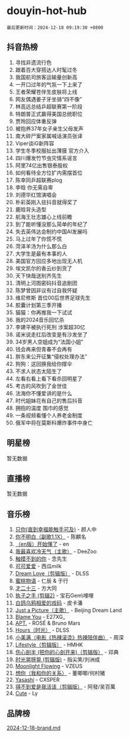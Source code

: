 # douyin-hot-hub

`最后更新时间：2024-12-18 09:19:30 +0800`

## 抖音热榜

1. 寻找非遗流行色
1. 跟着百大穿搭达人时髦过冬
1. 我国航司旅客运输量创新高
1. 一开口过年的气氛一下上来了
1. 王者荣耀苍伴生皮肤将上线
1. 网友偶遇姜子牙坐骑“四不像”
1. 林高远总结乒超联赛第一阶段
1. 特朗普正式赢得美国总统职位
1. 贾玲回应体重反弹
1. 被抱养37年女子亲生父母发声
1. 南大碎尸案家属喊话演员张译
1. Viper谈iG新阵容
1. 学生冬季校服扯出薄膜 官方介入
1. 四川爆发竹节虫灾情系谣言
1. 阿里74亿出售银泰股权
1. 如何看待全方位扩内需摆首位
1. 陈幸同乒超联赛plog
1. 李晗 你无需自卑
1. 刘德华红馆演唱会
1. 朴彩英刚入驻抖音就得奖了
1. 鹿晗背头造型
1. 航海王壮志雄心上线前瞻
1. 到了能听懂没那么简单的年纪了
1. 失去英伟达会制约中国AI发展吗
1. 马上过年了你慌不慌
1. 菏泽羊汤为什么那么白
1. 大学生是最有本事的人
1. 美国官方回应多地出现无人机
1. 埃文凯尔的香云纱到货了
1. 天下快哉送别齐先生
1. 清明上河图密码抖音追剧团
1. 陈梦曾因非议有过自我怀疑
1. 维尼修斯 首位00后世界足球先生
1. 胶囊计划第三季开播
1. 猫猫：你再推我一下试试
1. 我的2024音乐回忆杀
1. 李建平被执行死刑 涉案超30亿
1. 诺米说走红后改变是有沙发坐了
1. 34岁黑人空姐成为“法国小姐”
1. 钱会再来但青春不会再有
1. 胖东来公开征集“侵权处理办法”
1. 狗狗：这回换我给你撑伞
1. 不求人状态太陌生了
1. 左看右看上看下看杀回明星了
1. 考古的风吹到了金世佳
1. 法海你不懂爱讲的是什么
1. 时代姐妹花有自己的售后抖音
1. 拥抱的温度 围巾的感觉
1. 一条视频看懂个人养老金制度
1. 俄军中将在莫斯科爆炸事件中身亡

## 明星榜

暂无数据

## 直播榜

暂无数据

## 音乐榜

1. [只你(直到幸福能触手可及)](https://sf5-hl-cdn-tos.douyinstatic.com/obj/tos-cn-ve-2774/o0lBkRDzFTeaVSUz3ZZSCBVtZ5DIMQGfgmEAuE) - 颜人中
1. [你不明白（副歌1.1X）](https://sf3-cdn-tos.douyinstatic.com/obj/tos-cn-ve-2774/o4LBQK7fIoonFBCeIzPNZvHDgEDtQ2ErnrKvM1) - 陈麒名
1. [（en版）开始懂了](https://sf3-cdn-tos.douyinstatic.com/obj/tos-cn-ve-2774/ow9G4MKH32zBIDHGvNiTAimWsAJB5QxhCIfIME) - en
1. [我最喜欢冷天气（主歌）](https://sf5-hl-cdn-tos.douyinstatic.com/obj/tos-cn-ve-2774/ogd10efzCApmGsmwZRmIKrEMfCZLg7MycZu3ew) - DeeZoo
1. [触摸不到的你](https://sf5-hl-cdn-tos.douyinstatic.com/obj/tos-cn-ve-2774/oUBR0G6KDYpIwoshClFdQfZDNBfTnrBQE7gXtN) - 念先生
1. [可可爱爱](https://sf5-hl-cdn-tos.douyinstatic.com/obj/tos-cn-ve-2774/0deb1e75aea643b9927ba26aaafa29dd) - 西瓜milk
1. [Dream Love（剪辑版）](https://sf5-hl-cdn-tos.douyinstatic.com/obj/tos-cn-ve-2774/oUn3DKyIgBFIsCFZmAMM8qSJyMtlgLfoPqyDEe) - DLSS
1. [蜜桃物语](https://sf5-hl-cdn-tos.douyinstatic.com/obj/tos-cn-ve-2774/oIhOSCZtIACtYU4XQkngiW9kCBfVD1Fz9IYeqL) - 仁辰 & 于行
1. [才二十三](https://sf5-hl-cdn-tos.douyinstatic.com/obj/tos-cn-ve-2774/okABdOmMEBYDDBvkgYQ5JfEqFtCZvQxf4aRjDI) - 方大同
1. [执子之手 (剪辑2)](https://sf5-hl-cdn-tos.douyinstatic.com/obj/tos-cn-ve-2774/oUoZLQjCc31XzqsBnBQUNgeKtYPBcgbFDwtfcu) - 宝石Gem\哩哩
1. [白鸽乌鸦相爱的戏码](https://sf6-cdn-tos.douyinstatic.com/obj/tos-cn-ve-2774/oMVVEf6eDAOmFtNtCsEqKpIorBDM8Nkg6TZRqC) - 皮卡潘
1. [Just a Picture（主歌）](https://sf5-hl-cdn-tos.douyinstatic.com/obj/tos-cn-ve-2774/oc0usFBZCDnAGbtQig7oCaDsQfCYjcAEfWYQkF) - Beijing Dream Land
1. [Blame You](https://sf5-hl-cdn-tos.douyinstatic.com/obj/tos-cn-ve-2774/oAceIDVL0BC2DJC0Qwi8AZnQAtBgZBbMMpfdzi) - E27XG_
1. [APT.](https://sf5-hl-cdn-tos.douyinstatic.com/obj/tos-cn-ve-2774/ooHxBnfDQIxBZontIlGfpTy5PBxCgEccFO1OMg) - ROSÉ & Bruno Mars
1. [Hours（时光）](https://sf5-hl-cdn-tos.douyinstatic.com/obj/tos-cn-ve-2774/oES9g0DgeYmDFDVCLNfBZZsnLvGF4utxCEAm1Q) - DLSS
1. [小美满（电影《热辣滚烫》热辣陪伴曲）](https://sf5-hl-cdn-tos.douyinstatic.com/obj/tos-cn-ve-2774/o0GAn2lSgfZIDUgtevCGDQYnFg4CwnrBaxbTZL) - 周深
1. [Lifestyle（剪辑版）](https://sf5-hl-cdn-tos.douyinstatic.com/obj/tos-cn-ve-2774/owfqGgjwG3V5lCLaAIezFMeg3LtuKNBaZKgzPV) - HMHK
1. [伤心剖半 (把你的心剖开来)（剪辑版）](https://sf5-hl-cdn-tos.douyinstatic.com/obj/tos-cn-ve-2774/oE3a4kLafIGYPYIFXlEAefIrO0MvzyEDgbuTmC) - 邓典
1. [时光晃呀晃 (剪辑版)](https://sf5-hl-cdn-tos.douyinstatic.com/obj/tos-cn-ve-2774/o8ACeQem3gwI1x3GIYGAfKG0LJebKFRJDwRwyW) - 指尖笑/刘洲成
1. [Moonlight Flowing](https://sf5-hl-cdn-tos.douyinstatic.com/obj/tos-cn-ve-2774/oopZsCtRnQgOhEYmv9FfBBgwmeaQmWQQZED9tN) - VZEUS
1. [想你（我和你的关系）](https://sf5-hl-cdn-tos.douyinstatic.com/obj/tos-cn-ve-2774/o8QxhcOBDYYX0zqKCjFVQXZ3RBffnRBQEogitG) - 董唧唧/何村猪
1. [Yasashi](https://sf5-hl-cdn-tos.douyinstatic.com/obj/tos-cn-ve-2774/oEIqAlutRBGQZgZf2VMCuFEBmaD2bgJG6fCQaQ) - CXSPER
1. [得不到爱是我活该（剪辑版）](https://sf6-cdn-tos.douyinstatic.com/obj/tos-cn-ve-2774/os0cIhiBc3fAa9kPjzM5WTrMggiK3sBnZDAwpQ) - 阿發/吴百萬
1. [Cute](https://sf5-hl-cdn-tos.douyinstatic.com/obj/tos-cn-ve-2774/o4IbIzHWKAAB4wsS5qMBRiiAlEBGTpQRNfFvuo) - Ly

## 品牌榜

[2024-12-18-brand.md](2024-12-18-brand.md)
